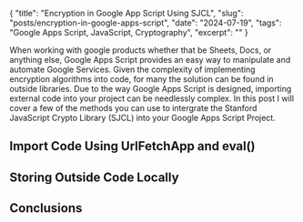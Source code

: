 {
    "title": "Encryption in Google App Script Using SJCL",
    "slug": "posts/encryption-in-google-apps-script",
    "date": "2024-07-19",
    "tags": "Google Apps Script, JavaScript, Cryptography",
    "excerpt": ""
}

When working with google products whether that be Sheets, Docs, or anything else, Google Apps Script provides an easy way to manipulate and automate Google Services. Given the complexity of implementing encryption algorithms into code, for many the solution can be found in outside libraries. Due to the way Google Apps Script is designed, importing external code into your project can be needlessly complex. In this post I will cover a few of the methods you can use to intergrate the Stanford JavaScript Crypto Library (SJCL) into your Google Apps Script Project.

## Import Code Using UrlFetchApp and eval()

## Storing Outside Code Locally

## Conclusions
